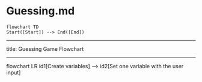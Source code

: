# Guessing.md
```mermaid
flowchart TD
Start([Start]) --> End([End])
```
- - - 
title: Guessing Game Flowchart
- - - 
flowchart LR
  id1[Create variables] --> id2[Set one variable with the user input] 




















